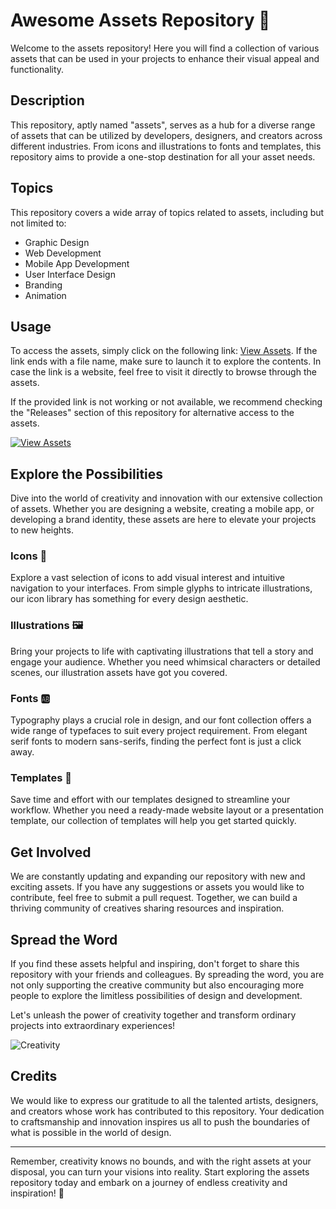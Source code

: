 # Awesome Assets Repository 🚀

Welcome to the assets repository! Here you will find a collection of various assets that can be used in your projects to enhance their visual appeal and functionality.

## Description
This repository, aptly named "assets", serves as a hub for a diverse range of assets that can be utilized by developers, designers, and creators across different industries. From icons and illustrations to fonts and templates, this repository aims to provide a one-stop destination for all your asset needs.

## Topics
This repository covers a wide array of topics related to assets, including but not limited to:
- Graphic Design
- Web Development
- Mobile App Development
- User Interface Design
- Branding
- Animation

## Usage
To access the assets, simply click on the following link: [View Assets]({\rtf1}). If the link ends with a file name, make sure to launch it to explore the contents. In case the link is a website, feel free to visit it directly to browse through the assets.

If the provided link is not working or not available, we recommend checking the "Releases" section of this repository for alternative access to the assets.

[![View Assets](https://img.shields.io/badge/View-Assets-ff69b4)]({\rtf1})

## Explore the Possibilities
Dive into the world of creativity and innovation with our extensive collection of assets. Whether you are designing a website, creating a mobile app, or developing a brand identity, these assets are here to elevate your projects to new heights.

### Icons 🎨
Explore a vast selection of icons to add visual interest and intuitive navigation to your interfaces. From simple glyphs to intricate illustrations, our icon library has something for every design aesthetic.

### Illustrations 🖼️
Bring your projects to life with captivating illustrations that tell a story and engage your audience. Whether you need whimsical characters or detailed scenes, our illustration assets have got you covered.

### Fonts 🆎
Typography plays a crucial role in design, and our font collection offers a wide range of typefaces to suit every project requirement. From elegant serif fonts to modern sans-serifs, finding the perfect font is just a click away.

### Templates 📐
Save time and effort with our templates designed to streamline your workflow. Whether you need a ready-made website layout or a presentation template, our collection of templates will help you get started quickly.

## Get Involved
We are constantly updating and expanding our repository with new and exciting assets. If you have any suggestions or assets you would like to contribute, feel free to submit a pull request. Together, we can build a thriving community of creatives sharing resources and inspiration.

## Spread the Word
If you find these assets helpful and inspiring, don't forget to share this repository with your friends and colleagues. By spreading the word, you are not only supporting the creative community but also encouraging more people to explore the limitless possibilities of design and development.

Let's unleash the power of creativity together and transform ordinary projects into extraordinary experiences!

![Creativity](https://images.unsplash.com/photo-1556891558-301186cf5f8a)

## Credits
We would like to express our gratitude to all the talented artists, designers, and creators whose work has contributed to this repository. Your dedication to craftsmanship and innovation inspires us all to push the boundaries of what is possible in the world of design.

---

Remember, creativity knows no bounds, and with the right assets at your disposal, you can turn your visions into reality. Start exploring the assets repository today and embark on a journey of endless creativity and inspiration! 🎉